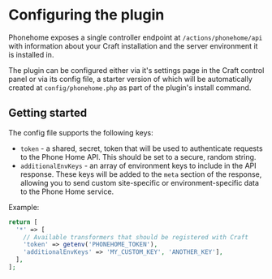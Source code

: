# Configuring the plugin

Phonehome exposes a single controller endpoint at `/actions/phonehome/api` with information about your Craft installation and the server environment it is installed in. 

The plugin can be configured either via it's settings page in the Craft control panel or via its config file, a starter version of which will be automatically created at `config/phonehome.php` as part of the plugin's install command.

## Getting started

The config file supports the following keys:

- `token` - a shared, secret, token that will be used to authenticate requests to the Phone Home API. This should be set to a secure, random string.
- `additionalEnvKeys` - an array of environment keys to include in the API response. These keys will be added to the `meta` section of the response, allowing you to send custom site-specific or environment-specific data to the Phone Home service.

Example:

```php
return [
  '*' => [
    // Available transformers that should be registered with Craft
    'token' => getenv('PHONEHOME_TOKEN'),
    'additionalEnvKeys' => 'MY_CUSTOM_KEY', 'ANOTHER_KEY'],
  ],
];
```
